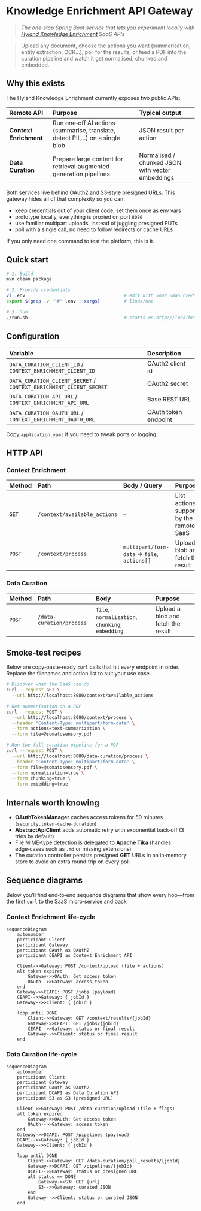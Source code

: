 # Knowledge Enrichment API Gateway

> *The one‑stop Spring Boot service that lets you experiment locally with [Hyland Knowledge Enrichment](https://www.hyland.com/en/resources/articles/what-can-you-do-with-knowledge-enrichment) SaaS APIs*

> Upload any document, choose the actions you want (summarisation, entity extraction, OCR...), poll for the results, or feed a PDF into the curation pipeline and watch it get normalised, chunked and embedded.

## Why this exists

The Hyland Knowledge Enrichment currently exposes two public APIs:

| Remote API             | Purpose                                                                       | Typical output                                   |
| :--------------------- | :---------------------------------------------------------------------------- | :----------------------------------------------- |
| **Context Enrichment** | Run one‑off AI actions (summarise, translate, detect PII,...) on a single blob | JSON result per action                           |
| **Data Curation**      | Prepare large content for retrieval‑augmented generation pipelines            | Normalised / chunked JSON with vector embeddings |

Both services live behind OAuth2 and S3‑style presigned URLs. This gateway hides all of that complexity so you can:

* keep credentials out of your client code, set them once as env vars
* prototype locally, everything is proxied on port `8080`
* use familiar multipart uploads, instead of juggling presigned PUTs
* poll with a single call, no need to follow redirects or cache URLs

If you only need one command to test the platform, this is it.

## Quick start

```bash
# 1. Build
mvn clean package

# 2. Provide credentials
vi .env                                     # edit with your SaaS creds
export $(grep -v '^#' .env | xargs)         # linux/mac

# 3. Run
./run.sh                                    # starts on http://localhost:8080
```

## Configuration

| Variable                                                           | Description                                                     |
| :----------------------------------------------------------------- | :-------------------------------------------------------------- |
| `DATA_CURATION_CLIENT_ID` / `CONTEXT_ENRICHMENT_CLIENT_ID`         | OAuth2 client id                                                |
| `DATA_CURATION_CLIENT_SECRET` / `CONTEXT_ENRICHMENT_CLIENT_SECRET` | OAuth2 secret                                                   |
| `DATA_CURATION_API_URL` / `CONTEXT_ENRICHMENT_API_URL`             | Base REST URL                                                   |
| `DATA_CURATION_OAUTH_URL` / `CONTEXT_ENRICHMENT_OAUTH_URL`         | OAuth token endpoint                                            |

Copy `application.yaml` if you need to tweak ports or logging.

## HTTP API

### Context Enrichment

| Method | Path                         | Body / Query                                | Purpose                                   |
| :----- | :--------------------------- | :------------------------------------------ | :---------------------------------------- |
| `GET`  | `/context/available_actions` | –                                           | List actions supported by the remote SaaS |
| `POST` | `/context/process`            | `multipart/form-data` ⇒ `file`, `actions[]` | Upload a blob and fetch the result             |

### Data Curation

| Method | Path                                  | Body                                                             | Purpose                                      |
| :----- | :------------------------------------ | :--------------------------------------------------------------- | :------------------------------------------- |
| `POST` | `/data-curation/process`               | `file`, `normalization`, `chunking`, `embedding`                | Upload a blob and fetch the result             |

## Smoke‑test recipes

Below are copy‑paste‑ready `curl` calls that hit every endpoint in order. Replace the filenames and action list to suit your use case.

```bash
# Discover what the SaaS can do
curl --request GET \
  --url http://localhost:8080/context/available_actions
```

```bash
# Get summarisation on a PDF
curl --request POST \
  --url http://localhost:8080/context/process \
  --header 'Content-Type: multipart/form-data' \
  --form actions=text-summarization \
  --form file=@somatosensory.pdf
```

```bash
# Run the full curation pipeline for a PDF
curl --request POST \
  --url http://localhost:8080/data-curation/process \
  --header 'Content-Type: multipart/form-data' \
  --form file=@somatosensory.pdf \
  --form normalization=true \
  --form chunking=true \
  --form embedding=true
```

## Internals worth knowing

* **OAuthTokenManager** caches access tokens for 50 minutes (`security.token-cache-duration`)
* **AbstractApiClient** adds automatic retry with exponential back‑off (3 tries by default)
* File MIME‑type detection is delegated to **Apache Tika** (handles edge‑cases such as `.md` or missing extensions)
* The curation controller persists presigned **GET** URLs in an in‑memory store to avoid an extra round‑trip on every poll

## Sequence diagrams

Below you’ll find end‑to‑end sequence diagrams that show every hop—from the first `curl` to the SaaS micro‑service and back

### Context Enrichment life‑cycle

```mermaid
sequenceDiagram
    autonumber
    participant Client
    participant Gateway
    participant OAuth as OAuth2
    participant CEAPI as Context Enrichment API

    Client->>Gateway: POST /context/upload (file + actions)
    alt token expired
        Gateway->>OAuth: Get access token
        OAuth-->>Gateway: access_token
    end
    Gateway->>CEAPI: POST /jobs (payload)
    CEAPI-->>Gateway: { jobId }
    Gateway-->>Client: { jobId }

    loop until DONE
        Client->>Gateway: GET /context/results/{jobId}
        Gateway->>CEAPI: GET /jobs/{jobId}
        CEAPI-->>Gateway: status or final result
        Gateway-->>Client: status or final result
    end
```

### Data Curation life‑cycle

```mermaid
sequenceDiagram
    autonumber
    participant Client
    participant Gateway
    participant OAuth as OAuth2
    participant DCAPI as Data Curation API
    participant S3 as S3 (presigned URL)

    Client->>Gateway: POST /data-curation/upload (file + flags)
    alt token expired
        Gateway->>OAuth: Get access token
        OAuth-->>Gateway: access_token
    end
    Gateway->>DCAPI: POST /pipelines (payload)
    DCAPI-->>Gateway: { jobId }
    Gateway-->>Client: { jobId }

    loop until DONE
        Client->>Gateway: GET /data-curation/poll_results/{jobId}
        Gateway->>DCAPI: GET /pipelines/{jobId}
        DCAPI-->>Gateway: status or presigned URL
        alt status == DONE
            Gateway->>S3: GET {url}
            S3-->>Gateway: curated JSON
        end
        Gateway-->>Client: status or curated JSON
    end
```
